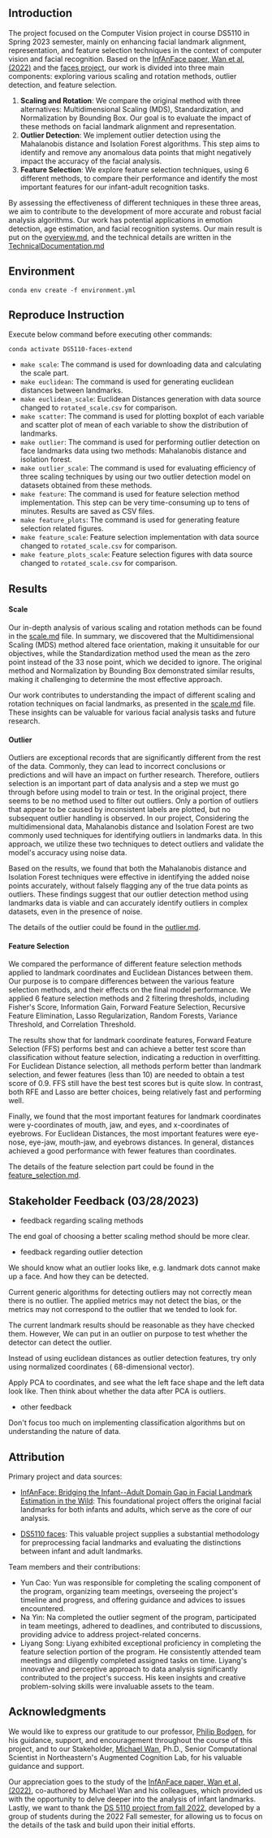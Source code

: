 ## Introduction

The project focused on the Computer Vision project in course DS5110 in Spring 2023 semester, mainly on enhancing facial
landmark alignment, representation, and feature selection techniques in the context of computer vision and facial
recognition. Based on the [InfAnFace paper, Wan et al, (2022)](https://arxiv.org/abs/2110.08935) and
the [faces project](https://github.com/ds5110/faces), our work is divided into three main components: exploring various
scaling and rotation methods, outlier detection, and feature selection.

1. **Scaling and Rotation**: We compare the original method with three alternatives: Multidimensional Scaling (MDS),
   Standardization, and Normalization by Bounding Box. Our goal is to evaluate the impact of these methods on facial
   landmark alignment and representation.
2. **Outlier Detection**: We implement outlier detection using the Mahalanobis distance and Isolation Forest algorithms.
   This step aims to identify and remove any anomalous data points that might negatively impact the accuracy of the
   facial analysis.
3. **Feature Selection**: We explore feature selection techniques, using 6 different methods, to compare their
   performance and identify the most important features for our infant-adult recognition tasks.

By assessing the effectiveness of different techniques in these three areas, we aim to contribute to the development of
more accurate and robust facial analysis algorithms. Our work has potential applications in emotion detection, age
estimation, and facial recognition systems. Our main result is put on the [overview.md](./docs/overview.md), and the
technical details are written in the [TechnicalDocumentation.md](./TechnicalDocumentation.md)

## Environment

```shell
conda env create -f environment.yml
```

## Reproduce Instruction

Execute below command before executing other commands:

```shell
conda activate DS5110-faces-extend
```

- `make scale`: The command is used for downloading data and calculating the scale part.
- `make euclidean`: The command is used for generating euclidean distances between landmarks.
- `make euclidean_scale`: Euclidean Distances generation with data source changed to `rotated_scale.csv` for comparison.
- `make scatter`: The command is used for plotting boxplot of each variable and scatter plot of mean of each variable to
  show the distribution of landmarks.
- `make outlier`: The command is used for performing outlier detection on face landmarks data using two methods:
  Mahalanobis distance and isolation forest.
- `make outlier_scale`: The command is used for evaluating efficiency of three scaling techniques by using our two
  outlier detection model on datasets obtained from these methods.
- `make feature`: The command is used for feature selection method implementation. This step can be very time-consuming
  up to tens of minutes. Results are saved as CSV files.
- `make feature_plots`: The command is used for generating feature selection related figures.
- `make feature_scale`: Feature selection implementation with data source changed to `rotated_scale.csv` for comparison.
- `make feature_plots_scale`: Feature selection figures with data source changed to `rotated_scale.csv` for comparison.

## Results

#### Scale

Our in-depth analysis of various scaling and rotation methods can be found in the [scale.md](./docs/scale.md)  file. In
summary, we
discovered that the Multidimensional Scaling (MDS) method altered face orientation, making it unsuitable for our
objectives, while the Standardization method used the mean as the zero point instead of the 33 nose point, which we
decided to ignore. The original
method and Normalization by Bounding Box demonstrated similar results, making it challenging to determine the most
effective approach.

Our work contributes to understanding the impact of different scaling and rotation techniques on facial landmarks, as
presented in the [scale.md](./docs/scale.md)  file. These insights can be valuable for various facial analysis tasks and
future research.

#### Outlier

Outliers are exceptional records that are significantly different from the rest of the data. Commonly, they can lead to
incorrect conclusions or predictions and will have an impact on further research. Therefore, outliers selection is an
important part of data analysis and a step we must go through before using model to train or test. In the original project, there seems to be no method used to filter out outliers. Only a portion of outliers that appear to be caused by inconsistent labels are plotted, but no subsequent outlier handling is observed.
In our project, Considering the
multidimensional data, Mahalanobis distance and Isolation Forest are two commonly used techniques for identifying
outliers in landmarks data. In this approach, we utilize these two techniques to detect outliers and validate the
model's accuracy using noise data.

Based on the results, we found that both the Mahalanobis distance and Isolation Forest techniques were effective in
identifying the added noise points accurately, without falsely flagging any of the true data points as outliers. These
findings suggest that our outlier detection method using landmarks data is viable and can accurately identify outliers
in complex datasets, even in the presence of noise.

The details of the outlier could be found in the [outlier.md](./docs/outlier.md).

#### Feature Selection

We compared the performance of different feature selection methods applied to landmark coordinates and Euclidean
Distances between them. Our purpose is to compare differences between the various feature selection methods, and their
effects on the final model performance. We applied 6 feature selection methods and 2 filtering thresholds, including
Fisher's Score, Information Gain, Forward Feature Selection, Recursive Feature Elimination, Lasso Regularization, Random
Forests, Variance Threshold, and Correlation Threshold.

The results show that for landmark coordinate features, Forward Feature Selection (FFS) performs best and can achieve a
better test score than classification without feature selection, indicating a reduction in overfitting. For Euclidean
Distance selection, all methods perform better than landmark selection, and fewer features (less than 10) are needed to
obtain a test score of 0.9. FFS still have the best test scores but is quite slow. In contrast, both RFE and Lasso are
better choices, being relatively fast and performing well.

Finally, we found that the most important features for landmark coordinates were y-coordinates of mouth, jaw, and eyes,
and x-coordinates of eyebrows. For Euclidean Distances, the most important features were eye-nose, eye-jaw, mouth-jaw,
and eyebrows distances. In general, distances achieved a good performance with fewer features than coordinates.

The details of the feature selection part could be found in the [feature_selection.md](./docs/feature_selection.md).

## Stakeholder Feedback (03/28/2023)

- feedback regarding scaling methods

The end goal of choosing a better scaling method should be more clear.

- feedback regarding outlier detection

We should know what an outlier looks like, e.g. landmark dots cannot make up a face. And how they can be detected.

Current generic algorithms for detecting outliers may not correctly mean there is no outlier. The applied metrics may
not detect the bias, or the metrics may not correspond to the outlier that we tended to look for.

The current landmark results should be reasonable as they have checked them. However, We can put in an outlier on
purpose to test whether the detector can detect the outlier.

Instead of using euclidean distances as outlier detection features, try only using normalized coordinates (
68-dimensional vector).

Apply PCA to coordinates, and see what the left face shape and the left data look like. Then think about whether the
data after PCA is outliers.

- other feedback

Don't focus too much on implementing classification algorithms but on understanding the nature of data.

## Attribution

Primary project and data sources:

- [InfAnFace: Bridging the Infant--Adult Domain Gap in Facial Landmark Estimation in the Wild](https://github.com/ostadabbas/Infant-Facial-Landmark-Detection-and-Tracking):
  This foundational project offers the original facial landmarks for both infants and adults, which serve as the core of
  our analysis.

- [DS5110 faces](https://github.com/ds5110/faces): This valuable project supplies a substantial methodology for
  preprocessing facial landmarks and evaluating the distinctions between infant and adult landmarks.

Team members and their contributions:

- Yun Cao: Yun was responsible for completing the scaling component of the program, organizing team meetings, overseeing
  the project's timeline and progress, and offering guidance and advices to issues encountered.
- Na Yin: Na completed the outlier segment of the program, participated in team meetings, adhered to deadlines, and
  contributed to discussions, providing advice to address project-related concerns.
- Liyang Song: Liyang exhibited exceptional proficiency in completing the feature selection portion of the program. He
  consistently attended team meetings and diligently completed assigned tasks on time. Liyang's innovative and
  perceptive approach to data analysis significantly contributed to the project's success. His keen insights and
  creative problem-solving skills were invaluable assets to the team.

## Acknowledgments

We would like to express our gratitude to our
professor, [Philip Bodgen](https://www.khoury.northeastern.edu/people/philip-bogden/), for his guidance, support, and
encouragement
throughout the course of this project, and to our
Stakeholder, [Michael Wan](https://roux.northeastern.edu/people/michael-wan/), Ph.D., Senior Computational Scientist in
Northeastern's Augmented Cognition Lab, for his valuable guidance and support.

Our appreciation goes to the study of the [InfAnFace paper, Wan et al, (2022)](https://arxiv.org/abs/2110.08935),
co-authored by Michael Wan and his
colleagues, which provided us with the opportunity to delve deeper into the analysis of infant landmarks. Lastly, we
want to thank the [DS 5110 project from fall 2022](https://github.com/ds5110/faces), developed by a group of students
during the 2022 Fall semester, for
allowing us to focus on the details of the task and build upon their initial efforts.